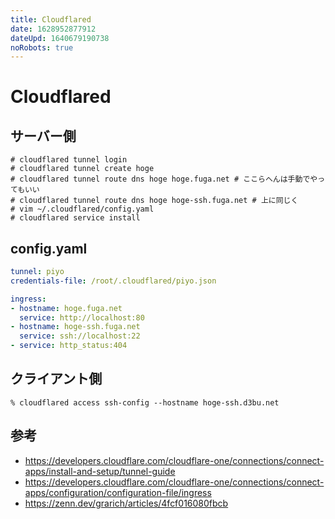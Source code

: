 ```yaml
---
title: Cloudflared
date: 1628952877912
dateUpd: 1640679190738
noRobots: true
---
```


# Cloudflared

## サーバー側

```
# cloudflared tunnel login
# cloudflared tunnel create hoge
# cloudflared tunnel route dns hoge hoge.fuga.net # ここらへんは手動でやってもいい
# cloudflared tunnel route dns hoge hoge-ssh.fuga.net # 上に同じく
# vim ~/.cloudflared/config.yaml
# cloudflared service install
```

## config.yaml

```yaml
tunnel: piyo
credentials-file: /root/.cloudflared/piyo.json

ingress:
- hostname: hoge.fuga.net
  service: http://localhost:80
- hostname: hoge-ssh.fuga.net
  service: ssh://localhost:22
- service: http_status:404
```

## クライアント側

```
% cloudflared access ssh-config --hostname hoge-ssh.d3bu.net
```

## 参考

- https://developers.cloudflare.com/cloudflare-one/connections/connect-apps/install-and-setup/tunnel-guide
- https://developers.cloudflare.com/cloudflare-one/connections/connect-apps/configuration/configuration-file/ingress
- https://zenn.dev/grarich/articles/4fcf016080fbcb
